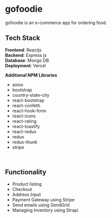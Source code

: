 # gofoodie

gofoodie is an e-commerce app for ordering food.

## Tech Stack

<b>Frontend</b>: Reactjs
<br>
<b>Backend</b>: Express js
<br>
<b>Database</b>: Mongo DB
<br>
<b>Deployment</b>: Vercel

<b>Additional NPM Libraries</b>

- axios
- bootstrap
- country-state-city
- react-bootstrap
- react-confetti
- react-hook-form
- react-icons
- react-rating
- react-toastify
- react-redux
- redux
- redux-thunk
- stripe

<br>

## Functionality

- Product listing
- Checkout
- Address Input
- Payment Gateway using Stripe
- Send emails using SendGrid
- Managing Inventory using Strapi
